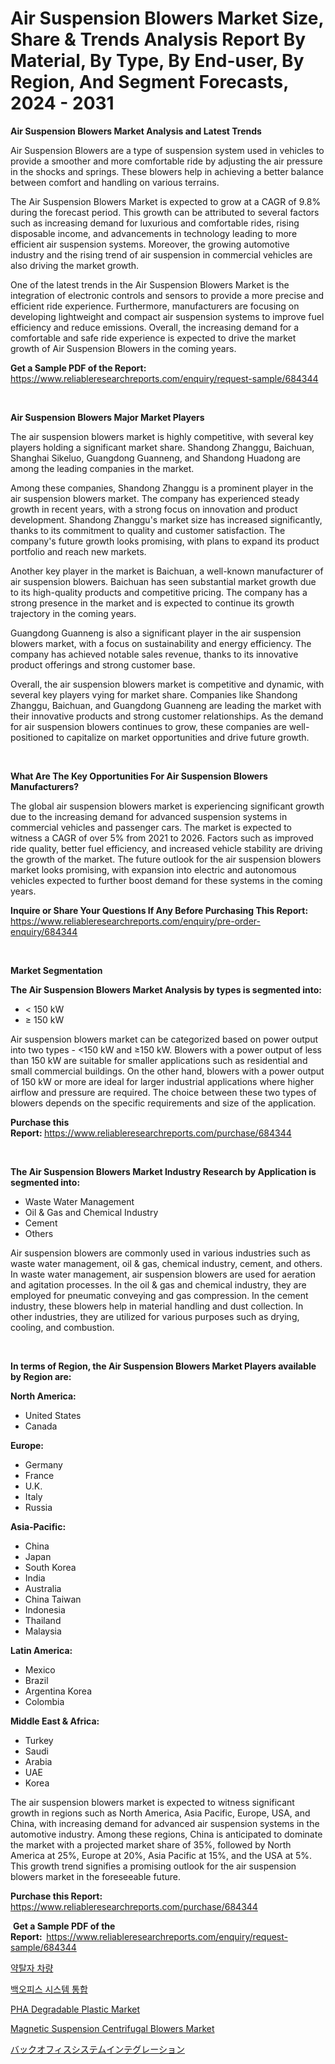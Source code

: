 <p><h1>Air Suspension Blowers Market Size, Share & Trends Analysis Report By Material, By Type, By End-user, By Region, And Segment Forecasts, 2024 - 2031</h1></p><p><strong>Air Suspension Blowers Market Analysis and Latest Trends</strong></p>
<p><p>Air Suspension Blowers are a type of suspension system used in vehicles to provide a smoother and more comfortable ride by adjusting the air pressure in the shocks and springs. These blowers help in achieving a better balance between comfort and handling on various terrains.</p><p>The Air Suspension Blowers Market is expected to grow at a CAGR of 9.8% during the forecast period. This growth can be attributed to several factors such as increasing demand for luxurious and comfortable rides, rising disposable income, and advancements in technology leading to more efficient air suspension systems. Moreover, the growing automotive industry and the rising trend of air suspension in commercial vehicles are also driving the market growth.</p><p>One of the latest trends in the Air Suspension Blowers Market is the integration of electronic controls and sensors to provide a more precise and efficient ride experience. Furthermore, manufacturers are focusing on developing lightweight and compact air suspension systems to improve fuel efficiency and reduce emissions. Overall, the increasing demand for a comfortable and safe ride experience is expected to drive the market growth of Air Suspension Blowers in the coming years.</p></p>
<p><strong>Get a Sample PDF of the Report:&nbsp;</strong> <a href="https://www.reliableresearchreports.com/enquiry/request-sample/684344">https://www.reliableresearchreports.com/enquiry/request-sample/684344</a></p>
<p>&nbsp;</p>
<p><strong>Air Suspension Blowers Major Market Players</strong></p>
<p><p>The air suspension blowers market is highly competitive, with several key players holding a significant market share. Shandong Zhanggu, Baichuan, Shanghai Sikeluo, Guangdong Guanneng, and Shandong Huadong are among the leading companies in the market.</p><p>Among these companies, Shandong Zhanggu is a prominent player in the air suspension blowers market. The company has experienced steady growth in recent years, with a strong focus on innovation and product development. Shandong Zhanggu's market size has increased significantly, thanks to its commitment to quality and customer satisfaction. The company's future growth looks promising, with plans to expand its product portfolio and reach new markets.</p><p>Another key player in the market is Baichuan, a well-known manufacturer of air suspension blowers. Baichuan has seen substantial market growth due to its high-quality products and competitive pricing. The company has a strong presence in the market and is expected to continue its growth trajectory in the coming years.</p><p>Guangdong Guanneng is also a significant player in the air suspension blowers market, with a focus on sustainability and energy efficiency. The company has achieved notable sales revenue, thanks to its innovative product offerings and strong customer base.</p><p>Overall, the air suspension blowers market is competitive and dynamic, with several key players vying for market share. Companies like Shandong Zhanggu, Baichuan, and Guangdong Guanneng are leading the market with their innovative products and strong customer relationships. As the demand for air suspension blowers continues to grow, these companies are well-positioned to capitalize on market opportunities and drive future growth.</p></p>
<p>&nbsp;</p>
<p><strong>What Are The Key Opportunities For Air Suspension Blowers Manufacturers?</strong></p>
<p><p>The global air suspension blowers market is experiencing significant growth due to the increasing demand for advanced suspension systems in commercial vehicles and passenger cars. The market is expected to witness a CAGR of over 5% from 2021 to 2026. Factors such as improved ride quality, better fuel efficiency, and increased vehicle stability are driving the growth of the market. The future outlook for the air suspension blowers market looks promising, with expansion into electric and autonomous vehicles expected to further boost demand for these systems in the coming years.</p></p>
<p><strong>Inquire or Share Your Questions If Any Before Purchasing This Report:</strong> <a href="https://www.reliableresearchreports.com/enquiry/pre-order-enquiry/684344">https://www.reliableresearchreports.com/enquiry/pre-order-enquiry/684344</a></p>
<p>&nbsp;</p>
<p><strong>Market Segmentation</strong></p>
<p><strong>The Air Suspension Blowers Market Analysis by types is segmented into:</strong></p>
<p><ul><li>< 150 kW</li><li>≥ 150 kW</li></ul></p>
<p><p>Air suspension blowers market can be categorized based on power output into two types - <150 kW and ≥150 kW. Blowers with a power output of less than 150 kW are suitable for smaller applications such as residential and small commercial buildings. On the other hand, blowers with a power output of 150 kW or more are ideal for larger industrial applications where higher airflow and pressure are required. The choice between these two types of blowers depends on the specific requirements and size of the application.</p></p>
<p><strong>Purchase this Report:&nbsp;</strong><a href="https://www.reliableresearchreports.com/purchase/684344">https://www.reliableresearchreports.com/purchase/684344</a></p>
<p>&nbsp;</p>
<p><strong>The Air Suspension Blowers Market Industry Research by Application is segmented into:</strong></p>
<p><ul><li>Waste Water Management</li><li>Oil & Gas and Chemical Industry</li><li>Cement</li><li>Others</li></ul></p>
<p><p>Air suspension blowers are commonly used in various industries such as waste water management, oil & gas, chemical industry, cement, and others. In waste water management, air suspension blowers are used for aeration and agitation processes. In the oil & gas and chemical industry, they are employed for pneumatic conveying and gas compression. In the cement industry, these blowers help in material handling and dust collection. In other industries, they are utilized for various purposes such as drying, cooling, and combustion.</p></p>
<p>&nbsp;</p>
<p><strong>In terms of Region, the Air Suspension Blowers Market Players available by Region are:</strong></p>
<p>
    <p> <strong> North America: </strong>
        <ul>
            <li>United States</li>
            <li>Canada</li>
        </ul>
        </p> 
    <p> <strong> Europe: </strong>
        <ul>
            <li>Germany</li>
            <li>France</li>
            <li>U.K.</li>
            <li>Italy</li>
            <li>Russia</li>
        </ul>
        </p> 
    <p> <strong> Asia-Pacific: </strong>
        <ul>
            <li>China</li>
            <li>Japan</li>
            <li>South Korea</li>
            <li>India</li>
            <li>Australia</li>
            <li>China Taiwan</li>
            <li>Indonesia</li>
            <li>Thailand</li>
            <li>Malaysia</li>
        </ul>
        </p> 
    <p> <strong> Latin America: </strong>
        <ul>
            <li>Mexico</li>
            <li>Brazil</li>
            <li>Argentina Korea</li>
            <li>Colombia</li>
        </ul>
        </p> 
    <p> <strong> Middle East & Africa: </strong>
        <ul>
            <li>Turkey</li>
            <li>Saudi</li>
            <li>Arabia</li>
            <li>UAE</li>
            <li>Korea</li>
        </ul>
    </p>
    </p>
<p><p>The air suspension blowers market is expected to witness significant growth in regions such as North America, Asia Pacific, Europe, USA, and China, with increasing demand for advanced air suspension systems in the automotive industry. Among these regions, China is anticipated to dominate the market with a projected market share of 35%, followed by North America at 25%, Europe at 20%, Asia Pacific at 15%, and the USA at 5%. This growth trend signifies a promising outlook for the air suspension blowers market in the foreseeable future.</p></p>
<p><strong>Purchase this Report: </strong><a href="https://www.reliableresearchreports.com/purchase/684344">https://www.reliableresearchreports.com/purchase/684344</a></p>
<p>&nbsp;<strong>Get a Sample PDF of the Report:&nbsp;&nbsp;</strong><a href="https://www.reliableresearchreports.com/enquiry/request-sample/684344">https://www.reliableresearchreports.com/enquiry/request-sample/684344</a></p>
<p><strong></strong></p>
<p><p><a href="https://medium.com/@royross51/%EB%A7%88%EC%9A%B0%EB%8D%94%EC%A6%88-%EC%9E%90%EB%8F%99%EC%B0%A8-%EC%8B%9C%EC%9E%A5-%EB%B6%84%EC%84%9D-%EB%B0%8F-%EC%98%88%EC%83%81-%EA%B8%B0%EA%B0%84-%EB%8F%99%EC%95%88%EC%9D%98-%EC%8B%9C%EC%84%B8-2024%EB%85%84%EB%B6%80%ED%84%B0-2031%EB%85%84%EA%B9%8C%EC%A7%80-419ad0d4d6d4">약탈자 차량</a></p><p><a href="https://medium.com/@lfonhkp36091444/%EB%B0%B1%EC%98%A4%ED%94%BC%EC%8A%A4-%EC%8B%9C%EC%8A%A4%ED%85%9C-%ED%86%B5%ED%95%A9-%EC%8B%9C%EC%9E%A5-%EB%B3%B4%EA%B3%A0%EC%84%9C%EB%8A%94-%EC%9D%B4-%EC%8B%9C%EC%9E%A5%EC%9D%98-%EC%B5%9C%EC%8B%A0-%ED%8A%B8%EB%A0%8C%EB%93%9C%EC%99%80-%EC%84%B1%EC%9E%A5-%EA%B8%B0%ED%9A%8C%EB%A5%BC-%EB%B3%B4%EC%97%AC%EC%A4%80%EB%8B%A4-d3a86cb82caf">백오피스 시스템 통합</a></p><p><a href="https://cat-emmental-94b.notion.site/PHA-Degradable-Plastic-Market-Size-Evaluating-its-Market-Trends-Growth-and-Projections-2024-203-52f866679e2043ea9f9524728a824060">PHA Degradable Plastic Market</a></p><p><a href="https://github.com/jj19131/Market-Research-Report-List-1/blob/main/magnetic-suspension-centrifugal-blowers-market.md">Magnetic Suspension Centrifugal Blowers Market</a></p><p><a href="https://medium.com/@keeganbarrows2023/%E3%83%90%E3%83%83%E3%82%AF%E3%82%AA%E3%83%95%E3%82%A3%E3%82%B9%E3%82%B7%E3%82%B9%E3%83%86%E3%83%A0%E7%B5%B1%E5%90%88%E5%B8%82%E5%A0%B4-2031%E5%B9%B4%E3%81%BE%E3%81%A7%E3%81%AE%E3%83%88%E3%83%AC%E3%83%B3%E3%83%89-%E4%BA%88%E6%B8%AC-%E7%AB%B6%E4%BA%89%E5%88%86%E6%9E%90-d1ff7b763dd2">バックオフィスシステムインテグレーション</a></p></p>